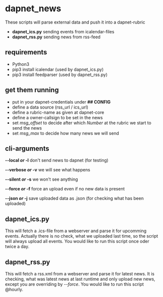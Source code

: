 # dapnet_news

These scripts will parse external data and push it into a dapnet-rubric

* **dapnet_ics.py** sending events from icalendar-files
* **dapnet_rss.py** sending news from rss-feed


## requirements

* Python3
* pip3 install icalendar (used by dapnet_ics.py)
* pip3 install feedparser (used by dapnet_rss.py)


## get them running

* put in your dapnet-credentials under **## CONFIG**
* define a data source (rss_url / ics_url)
* define a rubric-name as given at dapnet-core
* define a owner-callsign to be set in the news
* set *msg_offset* to decide after which *Number* at the rubric we start to send the news
* set *msg_max* to decide how many news we will send


## cli-arguments

**--local *or* -l**  don't send news to dapnet (for testing)

**--verbose *or* -v**  we will see what happens

**--silent *or* -s**  we won't see anything

**--force *or* -f**  force an upload even if no new data is present

**--json *or* -j**  save uploaded data as .json (for checking what has been uploaded)


## dapnet_ics.py

This will fetch a .ics-file from a webserver and parse it for upcomming events. 
Actually there is no check, what we uploaded last time, so the script will always upload all events.
You would like to run this script once oder twice a day.


## dapnet_rss.py

This will fetch a rss.xml from a webserver and parse it for latest news.
It is checking, what was latest news at last runtime and only upload new news, except you are overriding by *--force*.
You would like to run this script @hourly.
